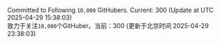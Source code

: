 Committed to Following `10,000` GitHubers. Current: <!-- FOLLOWING_COUNT -->300<!-- FOLLOWING_COUNT --> (Update at UTC <!-- LAST_UPDATED -->2025-04-29 15:38:03<!-- LAST_UPDATED -->)<br>
致力于关注`10,000`个GitHuber。当前：<!-- FOLLOWING_COUNT -->300<!-- FOLLOWING_COUNT --> (更新于北京时间 <!-- LAST_UPDATED_CST -->2025-04-29 23:38:03<!-- LAST_UPDATED_CST -->)
